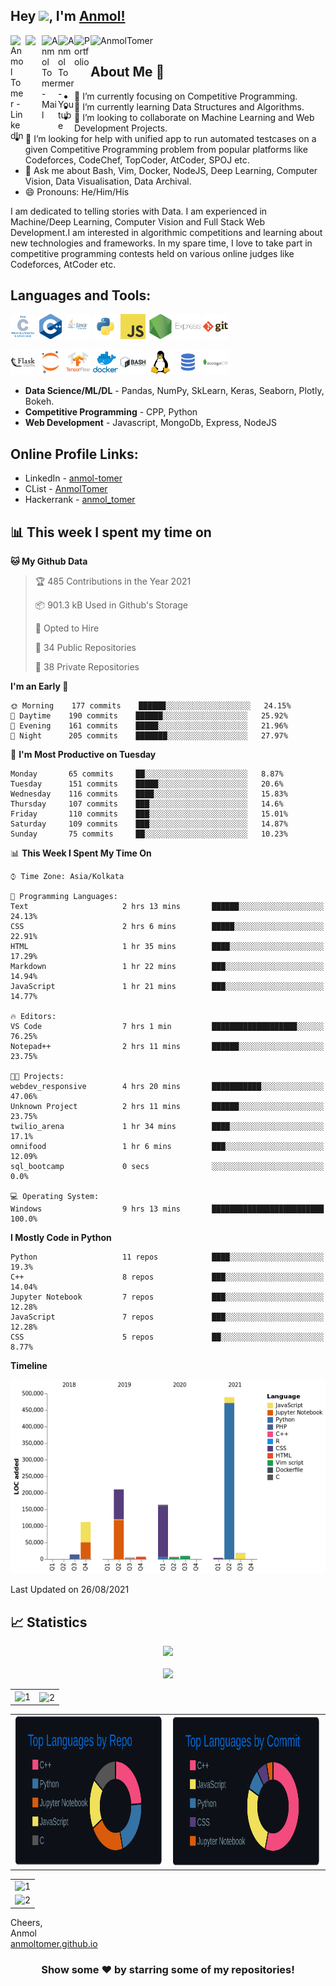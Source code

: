 ## Hey <img src="https://github.com/TheDudeThatCode/TheDudeThatCode/blob/master/Assets/Hi.gif" width="29px">, I'm [Anmol!](https://anmoltomer.github.io/) 
<a href="https://www.linkedin.com/in/anmol-tomer/">
  <img align="left" alt="Anmol Tomer - LinkedIn" width="24px" src="https://cdn.jsdelivr.net/npm/simple-icons@v3/icons/linkedin.svg"/>
</a>

<a href="https://twitter.com/anmol_tomer_cc">
  <img align="left" width="26px" src="https://cdn.jsdelivr.net/npm/simple-icons@v3/icons/twitter.svg" />
</a>

<a href="mailto:anmol3540@gmail.com">
  <img align="left" alt="Anmol Tomer - Mail" width="26px" src="https://img.icons8.com/ios-glyphs/30/000000/new-post.png"/>
</a>
<a href="https://www.youtube.com/c/CosmicCommander">
  <img align="left" alt="Anmol Tomer - Youtube" width="26px" src="https://cdn.jsdelivr.net/npm/simple-icons@v3/icons/youtube.svg"/>
</a>

<a href="https://anmoltomer.github.io/">
  <img align="left" alt="Portfolio" width="26px" src="https://cdn.jsdelivr.net/npm/simple-icons@v3/icons/nucleo.svg"/>
</a>

<img src="https://komarev.com/ghpvc/?username=AnmolTomer" alt="AnmolTomer"/>

## About Me 🚀

- 🔭 I’m currently focusing on Competitive Programming.
- 🌱 I’m currently learning Data Structures and Algorithms.
- 👯 I’m looking to collaborate on Machine Learning and Web Development Projects.
- 🤔 I’m looking for help with unified app to run automated testcases on a given Competitive Programming problem from popular platforms like Codeforces, CodeChef, TopCoder, AtCoder, SPOJ etc.
- 💬 Ask me about Bash, Vim, Docker, NodeJS, Deep Learning, Computer Vision, Data Visualisation, Data Archival.
- 😄 Pronouns: He/Him/His
<!-- - 📫 How to reach me: https://anmoltomer.github.io/ -->


I am dedicated to telling stories with Data. I am experienced in Machine/Deep Learning, Computer Vision and Full Stack Web Development.I am interested in algorithmic competitions and learning about new technologies and frameworks. In my spare time, I love to take part in competitive programming contests held on various online judges like Codeforces, AtCoder etc.

## **Languages and Tools:**  

<!-- <code><img height="20" src="https://raw.githubusercontent.com/github/explore/80688e429a7d4ef2fca1e82350fe8e3517d3494d/topics/android/android.png"></code> -->
<code><img height="40" src="https://raw.githubusercontent.com/github/explore/80688e429a7d4ef2fca1e82350fe8e3517d3494d/topics/c/c.png"></code>
<code><img height="40" src="https://raw.githubusercontent.com/github/explore/80688e429a7d4ef2fca1e82350fe8e3517d3494d/topics/cpp/cpp.png"></code>
<code><img height="40" src="https://raw.githubusercontent.com/github/explore/80688e429a7d4ef2fca1e82350fe8e3517d3494d/topics/java/java.png"></code>
<code><img height="40" src="https://raw.githubusercontent.com/github/explore/80688e429a7d4ef2fca1e82350fe8e3517d3494d/topics/python/python.png"></code>
<code><img height="40" src="https://raw.githubusercontent.com/github/explore/80688e429a7d4ef2fca1e82350fe8e3517d3494d/topics/javascript/javascript.png"></code>
<code><img height="40" src="https://raw.githubusercontent.com/github/explore/80688e429a7d4ef2fca1e82350fe8e3517d3494d/topics/nodejs/nodejs.png"></code>
<code><img height="40" src="https://raw.githubusercontent.com/github/explore/80688e429a7d4ef2fca1e82350fe8e3517d3494d/topics/express/express.png"></code>
<code><img height="40" src="https://raw.githubusercontent.com/github/explore/80688e429a7d4ef2fca1e82350fe8e3517d3494d/topics/git/git.png"></code>
<br />

<code><img height="40" src="https://raw.githubusercontent.com/github/explore/80688e429a7d4ef2fca1e82350fe8e3517d3494d/topics/flask/flask.png"></code>
<code><img height="40" src="https://raw.githubusercontent.com/github/explore/80688e429a7d4ef2fca1e82350fe8e3517d3494d/topics/jupyter-notebook/jupyter-notebook.png"></code>
<code><img height="40" src="https://raw.githubusercontent.com/github/explore/80688e429a7d4ef2fca1e82350fe8e3517d3494d/topics/tensorflow/tensorflow.png"></code>
<code><img height="40" src="https://raw.githubusercontent.com/github/explore/80688e429a7d4ef2fca1e82350fe8e3517d3494d/topics/docker/docker.png"></code>
<code><img height="40" src="https://raw.githubusercontent.com/github/explore/80688e429a7d4ef2fca1e82350fe8e3517d3494d/topics/bash/bash.png"></code>
<code><img height="40" src="https://raw.githubusercontent.com/github/explore/80688e429a7d4ef2fca1e82350fe8e3517d3494d/topics/linux/linux.png"></code>
<code><img height="40" src="https://raw.githubusercontent.com/github/explore/80688e429a7d4ef2fca1e82350fe8e3517d3494d/topics/sql/sql.png"></code>
<code><img height="40" src="https://raw.githubusercontent.com/github/explore/80688e429a7d4ef2fca1e82350fe8e3517d3494d/topics/mongodb/mongodb.png"></code>



<!-- <code><img height="20" src="https://raw.githubusercontent.com/github/explore/80688e429a7d4ef2fca1e82350fe8e3517d3494d/topics/csharp/csharp.png"></code> -->
- **Data Science/ML/DL** - Pandas, NumPy, SkLearn, Keras, Seaborn, Plotly, Bokeh.
- **Competitive Programming** - CPP, Python
- **Web Development** - Javascript, MongoDb, Express, NodeJS

## **Online Profile Links:**

- LinkedIn - [anmol-tomer](https://www.linkedin.com/in/anmol-tomer/)
- CList - [AnmolTomer](https://clist.by/coder/anmoltomer/)
- Hackerrank - [anmol_tomer](https://www.hackerrank.com/anmol_tomer)

## 📊 **This week I spent my time on** 

<!--START_SECTION:waka-->
**🐱 My Github Data** 

> 🏆 485 Contributions in the Year 2021
 > 
> 📦 901.3 kB Used in Github's Storage 
 > 
> 💼 Opted to Hire
 > 
> 📜 34 Public Repositories 
 > 
> 🔑 38 Private Repositories  
 > 
**I'm an Early 🐤** 

```text
🌞 Morning    177 commits    ██████░░░░░░░░░░░░░░░░░░░   24.15% 
🌆 Daytime    190 commits    ██████░░░░░░░░░░░░░░░░░░░   25.92% 
🌃 Evening    161 commits    █████░░░░░░░░░░░░░░░░░░░░   21.96% 
🌙 Night      205 commits    ███████░░░░░░░░░░░░░░░░░░   27.97%

```
📅 **I'm Most Productive on Tuesday** 

```text
Monday       65 commits     ██░░░░░░░░░░░░░░░░░░░░░░░   8.87% 
Tuesday      151 commits    █████░░░░░░░░░░░░░░░░░░░░   20.6% 
Wednesday    116 commits    ████░░░░░░░░░░░░░░░░░░░░░   15.83% 
Thursday     107 commits    ███░░░░░░░░░░░░░░░░░░░░░░   14.6% 
Friday       110 commits    ███░░░░░░░░░░░░░░░░░░░░░░   15.01% 
Saturday     109 commits    ███░░░░░░░░░░░░░░░░░░░░░░   14.87% 
Sunday       75 commits     ██░░░░░░░░░░░░░░░░░░░░░░░   10.23%

```


📊 **This Week I Spent My Time On** 

```text
⌚︎ Time Zone: Asia/Kolkata

💬 Programming Languages: 
Text                     2 hrs 13 mins       ██████░░░░░░░░░░░░░░░░░░░   24.13% 
CSS                      2 hrs 6 mins        █████░░░░░░░░░░░░░░░░░░░░   22.91% 
HTML                     1 hr 35 mins        ████░░░░░░░░░░░░░░░░░░░░░   17.29% 
Markdown                 1 hr 22 mins        ███░░░░░░░░░░░░░░░░░░░░░░   14.94% 
JavaScript               1 hr 21 mins        ███░░░░░░░░░░░░░░░░░░░░░░   14.77%

🔥 Editors: 
VS Code                  7 hrs 1 min         ███████████████████░░░░░░   76.25% 
Notepad++                2 hrs 11 mins       ██████░░░░░░░░░░░░░░░░░░░   23.75%

🐱‍💻 Projects: 
webdev_responsive        4 hrs 20 mins       ███████████░░░░░░░░░░░░░░   47.06% 
Unknown Project          2 hrs 11 mins       ██████░░░░░░░░░░░░░░░░░░░   23.75% 
twilio_arena             1 hr 34 mins        ████░░░░░░░░░░░░░░░░░░░░░   17.1% 
omnifood                 1 hr 6 mins         ███░░░░░░░░░░░░░░░░░░░░░░   12.09% 
sql_bootcamp             0 secs              ░░░░░░░░░░░░░░░░░░░░░░░░░   0.0%

💻 Operating System: 
Windows                  9 hrs 13 mins       █████████████████████████   100.0%

```

**I Mostly Code in Python** 

```text
Python                   11 repos            ████░░░░░░░░░░░░░░░░░░░░░   19.3% 
C++                      8 repos             ███░░░░░░░░░░░░░░░░░░░░░░   14.04% 
Jupyter Notebook         7 repos             ███░░░░░░░░░░░░░░░░░░░░░░   12.28% 
JavaScript               7 repos             ███░░░░░░░░░░░░░░░░░░░░░░   12.28% 
CSS                      5 repos             ██░░░░░░░░░░░░░░░░░░░░░░░   8.77%

```


**Timeline**

![Chart not found](https://raw.githubusercontent.com/AnmolTomer/AnmolTomer/master/charts/bar_graph.png) 


 Last Updated on 26/08/2021
<!--END_SECTION:waka-->


## 📈 Statistics
<p align="center">
<img src="https://github-profile-trophy.vercel.app/?username=AnmolTomer&theme=darkhub">
<br><br>
<img src="https://github-readme-streak-stats.herokuapp.com/?user=AnmolTomer&theme=merko">
</p>
<table>
  <tr>
    <td><img src="https://github-readme-stats.vercel.app/api?username=AnmolTomer&theme=chartreuse-dark&show_icons=true&include_all_commits=true&count_private=true"  display=block width=100% height=auto alt="1"></td>
    <td><img src="https://github-readme-stats.vercel.app/api/top-langs/?username=AnmolTomer&theme=chartreuse-dark&layout=compact&hide=Jupyter%20Notebook"  display=block height=190 align="center" alt="2"></td>
   </tr>
</table>

<!--  CUSTOM FROM PROFILE SUMMARY CARD-->
<table>
  <tr>
    <td><img src="https://raw.githubusercontent.com/AnmolTomer/ProfileSummaryCard/master/profile-summary-card-output/github_dark/1-repos-per-language.svg"  display=block width=100% height=240 alt="1"></td>
    <td><img src="https://raw.githubusercontent.com/AnmolTomer/ProfileSummaryCard/master/profile-summary-card-output/github_dark/2-most-commit-language.svg"  display=block height=240 width=100% align="center" alt="2"></td>
   </tr>
</table>
<!--  CUSTOM FROM PROFILE SUMMARY CARD ENDS-->

<table cellpadding="8" cellspacing="8">
  <tr>
    <td><img src="https://github-profile-summary-cards.vercel.app/api/cards/profile-details?username=AnmolTomer&theme=solarized_dark"  display=block width=100% height=auto alt="1"></td>
   </tr>
   <tr>
      <td><img src="https://activity-graph.herokuapp.com/graph?username=AnmolTomer&bg_color=073642&color=1ced8c&line=006400&point=27d6a7&area=true" display=block width=100% height=auto alt="2"></td>
  </td>
  </tr>
</table>


Cheers,<br />
Anmol<br />
[anmoltomer.github.io](https://anmoltomer.github.io)

<div align="center">

### Show some ❤️ by starring some of my repositories!

</div>

